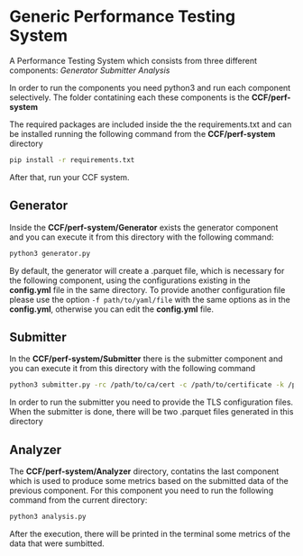 # Generic Performance Testing System

 A Performance Testing System which consists from three different components:
*Generator*
*Submitter* 
*Analysis*

In order to run the components you need python3 and run each component selectively. The folder contatining each these components is the __CCF/perf-system__ 

The required packages are included inside the the requirements.txt and can be installed running the following command from the __CCF/perf-system__ directory
```sh
pip install -r requirements.txt
```
After that, run your CCF system.

## Generator
Inside the __CCF/perf-system/Generator__ exists the generator component and you can execute it from this directory with the following command:
```sh
python3 generator.py
```
By default, the generator will create a .parquet file, which is necessary for the following component, using the configurations existing in the __config.yml__ file in the same directory. To provide another configuration file please use the option ```-f path/to/yaml/file``` with the same options as in the __config.yml__, otherwise you can edit the __config.yml__ file.

## Submitter
In the __CCF/perf-system/Submitter__ there is the submitter component and you can execute it from this directory with the following command
```sh
python3 submitter.py -rc /path/to/ca/cert -c /path/to/certificate -k /path/to/private/key
```
In order to run the submitter you need to provide the TLS configuration files. When the submitter is done, there will be two .parquet files generated in this directory

## Analyzer
The __CCF/perf-system/Analyzer__ directory, contatins the last component which is used to produce some metrics based on the submitted data of the previous component. For this component you need to run the following command from the current directory:
```sh
python3 analysis.py
```
After the execution, there will be printed in the terminal some metrics of the data that were sumbitted.